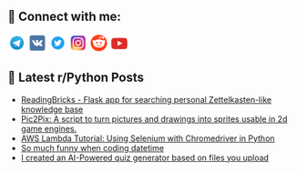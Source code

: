 ## 🔎 Connect with me:
[<img src="https://github.com/bullbesh/bullbesh/blob/main/images/Telegram.png" width="32" height="32" />](https://t.me/bullbesh)
[<img src="https://github.com/bullbesh/bullbesh/blob/main/images/VK.png" width="32" height="32" />](https://vk.com/bullbesh)
[<img src="https://github.com/bullbesh/bullbesh/blob/main/images/Twitter.png" width="32" height="32" />](https://twitter.com/bullbesh1)
[<img src="https://github.com/bullbesh/bullbesh/blob/main/images/Instagram.png" width="32" height="32" />](https://www.instagram.com/bullbesh)
[<img src="https://github.com/bullbesh/bullbesh/blob/main/images/Reddit.png" width="32" height="32" />](https://www.reddit.com/user/bullbesh)
[<img src="https://github.com/bullbesh/bullbesh/blob/main/images/YouTube.png" width="32" height="32" />](https://www.youtube.com/channel/UCtfjRs6uzgq5mfm8S06WTcg)

## 📕 Latest r/Python Posts
<!-- BLOG-POST-LIST:START -->
- [ReadingBricks - Flask app for searching personal Zettelkasten-like knowledge base](https://www.reddit.com/r/Python/comments/1e5j8f3/readingbricks_flask_app_for_searching_personal/)
- [Pic2Pix: A script to turn pictures and drawings into sprites usable in 2d game engines.](https://www.reddit.com/r/Python/comments/1e5fn4c/pic2pix_a_script_to_turn_pictures_and_drawings/)
- [AWS Lambda Tutorial: Using Selenium with Chromedriver in Python](https://www.reddit.com/r/Python/comments/1e5cc8g/aws_lambda_tutorial_using_selenium_with/)
- [So much funny when coding datetime](https://www.reddit.com/r/Python/comments/1e5bxh8/so_much_funny_when_coding_datetime/)
- [I created an AI-Powered quiz generator based on files you upload](https://www.reddit.com/r/Python/comments/1e586jm/i_created_an_aipowered_quiz_generator_based_on/)
<!-- BLOG-POST-LIST:END -->
